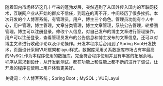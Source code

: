 随着国内市场经济这几十年来的蓬勃发展，突然遇到了从国外传入国内的互联网技术，互联网产业从开始的群众不信任，到现在的离不开，中间经历了很多挫折。本次开发的个人博客系统，有管理员，用户，博主三个角色。管理员功能有个人中心，用户管理，博主管理，文章分类管理，博主文章管理，系统公告管理，轮播图管理。博主可以注册登录，修改个人信息，对自己发布的博主文章进行管理操作。用户可以注册登录，查看管理员发布的公告信息和博主发布的文章信息，还可以对博主文章进行收藏评论以及评论操作。开发本程序后台用到了Spring Boot开发技术，页面设计采用VUE框架和layui样式。数据库采用关系数据库市场占有率最高的MySQL作为本程序使用的数据库，完全符合程序使用并且有丰富的拓展余地。程序从需求到设计，从开发到测试，都在功能上和性能上都不断的进行了调试，让开发的程序在使用上用户体验更美好。

关键词：个人博客系统；Spring Boot；MySQL；VUE;Layui
